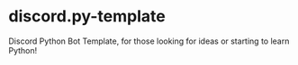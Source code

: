 # discord.py-template
Discord Python Bot Template, for those looking for ideas or starting to learn Python!
